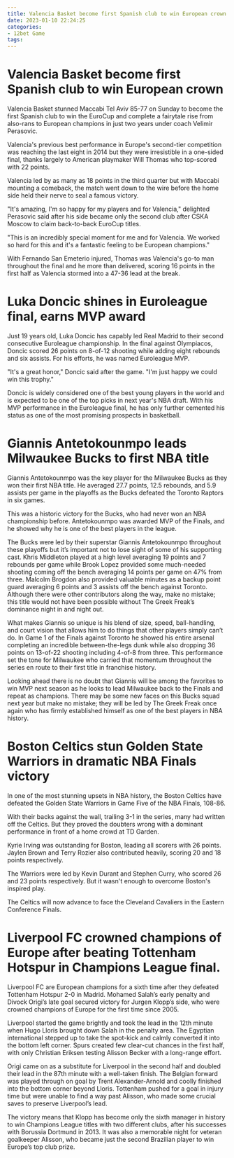 ```yaml
---
title: Valencia Basket become first Spanish club to win European crown
date: 2023-01-10 22:24:25
categories:
- 12bet Game
tags:
---
```



#  Valencia Basket become first Spanish club to win European crown

Valencia Basket stunned Maccabi Tel Aviv 85-77 on Sunday to become the first Spanish club to win the EuroCup and complete a fairytale rise from also-rans to European champions in just two years under coach Velimir Perasovic.

 Valencia's previous best performance in Europe's second-tier competition was reaching the last eight in 2014 but they were irresistible in a one-sided final, thanks largely to American playmaker Will Thomas who top-scored with 22 points.

Valencia led by as many as 18 points in the third quarter but with Maccabi mounting a comeback, the match went down to the wire before the home side held their nerve to seal a famous victory.

"It's amazing, I'm so happy for my players and for Valencia," delighted Perasovic said after his side became only the second club after CSKA Moscow to claim back-to-back EuroCup titles.

"This is an incredibly special moment for me and for Valencia. We worked so hard for this and it's a fantastic feeling to be European champions."

With Fernando San Emeterio injured, Thomas was Valencia's go-to man throughout the final and he more than delivered, scoring 16 points in the first half as Valencia stormed into a 47-36 lead at the break.

#  Luka Doncic shines in Euroleague final, earns MVP award

Just 19 years old, Luka Doncic has capably led Real Madrid to their second consecutive Euroleague championship. In the final against Olympiacos, Doncic scored 26 points on 8-of-12 shooting while adding eight rebounds and six assists. For his efforts, he was named Euroleague MVP.

"It's a great honor," Doncic said after the game. "I'm just happy we could win this trophy."

Doncic is widely considered one of the best young players in the world and is expected to be one of the top picks in next year's NBA draft. With his MVP performance in the Euroleague final, he has only further cemented his status as one of the most promising prospects in basketball.

#  Giannis Antetokounmpo leads Milwaukee Bucks to first NBA title

Giannis Antetokounmpo was the key player for the Milwaukee Bucks as they won their first NBA title. He averaged 27.7 points, 12.5 rebounds, and 5.9 assists per game in the playoffs as the Bucks defeated the Toronto Raptors in six games.

This was a historic victory for the Bucks, who had never won an NBA championship before. Antetokounmpo was awarded MVP of the Finals, and he showed why he is one of the best players in the league.

The Bucks were led by their superstar Giannis Antetokounmpo throughout these playoffs but it’s important not to lose sight of some of his supporting cast. Khris Middleton played at a high level averaging 19 points and 7 rebounds per game while Brook Lopez provided some much-needed shooting coming off the bench averaging 14 points per game on 47% from three. Malcolm Brogdon also provided valuable minutes as a backup point guard averaging 6 points and 3 assists off the bench against Toronto. Although there were other contributors along the way, make no mistake; this title would not have been possible without The Greek Freak’s dominance night in and night out.

What makes Giannis so unique is his blend of size, speed, ball-handling, and court vision that allows him to do things that other players simply can’t do. In Game 1 of the Finals against Toronto he showed his entire arsenal completing an incredible between-the-legs dunk while also dropping 36 points on 13-of-22 shooting including 4-of-8 from three. This performance set the tone for Milwaukee who carried that momentum throughout the series en route to their first title in franchise history.

Looking ahead there is no doubt that Giannis will be among the favorites to win MVP next season as he looks to lead Milwaukee back to the Finals and repeat as champions. There may be some new faces on this Bucks squad next year but make no mistake; they will be led by The Greek Freak once again who has firmly established himself as one of the best players in NBA history.

#  Boston Celtics stun Golden State Warriors in dramatic NBA Finals victory

In one of the most stunning upsets in NBA history, the Boston Celtics have defeated the Golden State Warriors in Game Five of the NBA Finals, 108-86.

With their backs against the wall, trailing 3-1 in the series, many had written off the Celtics. But they proved the doubters wrong with a dominant performance in front of a home crowd at TD Garden.

Kyrie Irving was outstanding for Boston, leading all scorers with 26 points. Jaylen Brown and Terry Rozier also contributed heavily, scoring 20 and 18 points respectively.

The Warriors were led by Kevin Durant and Stephen Curry, who scored 26 and 23 points respectively. But it wasn't enough to overcome Boston's inspired play.

The Celtics will now advance to face the Cleveland Cavaliers in the Eastern Conference Finals.

#  Liverpool FC crowned champions of Europe after beating Tottenham Hotspur in Champions League final.

Liverpool FC are European champions for a sixth time after they defeated Tottenham Hotspur 2-0 in Madrid. Mohamed Salah’s early penalty and Divock Origi’s late goal secured victory for Jurgen Klopp’s side, who were crowned champions of Europe for the first time since 2005.

Liverpool started the game brightly and took the lead in the 12th minute when Hugo Lloris brought down Salah in the penalty area. The Egyptian international stepped up to take the spot-kick and calmly converted it into the bottom left corner. Spurs created few clear-cut chances in the first half, with only Christian Eriksen testing Alisson Becker with a long-range effort.

Origi came on as a substitute for Liverpool in the second half and doubled their lead in the 87th minute with a well-taken finish. The Belgian forward was played through on goal by Trent Alexander-Arnold and coolly finished into the bottom corner beyond Lloris. Tottenham pushed for a goal in injury time but were unable to find a way past Alisson, who made some crucial saves to preserve Liverpool’s lead.

The victory means that Klopp has become only the sixth manager in history to win Champions League titles with two different clubs, after his successes with Borussia Dortmund in 2013. It was also a memorable night for veteran goalkeeper Alisson, who became just the second Brazilian player to win Europe’s top club prize.